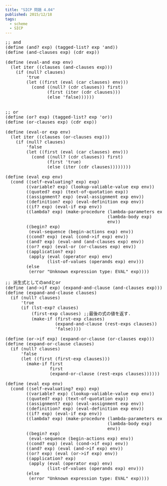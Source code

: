 ```yaml
---
title: "SICP 問題 4.04"
published: 2015/12/18
tags:
  - scheme
  - SICP
---
```



<pre class="code lang-scheme" data-lang="scheme" data-unlink><span class="synComment">;; and</span>
<span class="synSpecial">(</span><span class="synStatement">define</span> <span class="synSpecial">(</span>and? <span class="synIdentifier">exp</span><span class="synSpecial">)</span> <span class="synSpecial">(</span>tagged-list? <span class="synIdentifier">exp</span> <span class="synSpecial">'</span>and<span class="synSpecial">))</span>
<span class="synSpecial">(</span><span class="synStatement">define</span> <span class="synSpecial">(</span>and-clauses <span class="synIdentifier">exp</span><span class="synSpecial">)</span> <span class="synSpecial">(</span><span class="synIdentifier">cdr</span> <span class="synIdentifier">exp</span><span class="synSpecial">))</span>

<span class="synSpecial">(</span><span class="synStatement">define</span> <span class="synSpecial">(</span>eval-and <span class="synIdentifier">exp</span> env<span class="synSpecial">)</span>
  <span class="synSpecial">(</span><span class="synStatement">let</span> iter <span class="synSpecial">((</span>clauses <span class="synSpecial">(</span>and-clauses <span class="synIdentifier">exp</span><span class="synSpecial">)))</span>
    <span class="synSpecial">(</span><span class="synStatement">if</span> <span class="synSpecial">(</span><span class="synIdentifier">null?</span> clauses<span class="synSpecial">)</span>
        <span class="synSpecial">'</span>true
        <span class="synSpecial">(</span><span class="synStatement">let</span> <span class="synSpecial">((</span>first <span class="synSpecial">(</span><span class="synIdentifier">eval</span> <span class="synSpecial">(</span><span class="synIdentifier">car</span> clauses<span class="synSpecial">)</span> env<span class="synSpecial">)))</span>
          <span class="synSpecial">(</span><span class="synStatement">cond</span> <span class="synSpecial">((</span><span class="synIdentifier">null?</span> <span class="synSpecial">(</span><span class="synIdentifier">cdr</span> clauses<span class="synSpecial">))</span> first<span class="synSpecial">)</span>
                <span class="synSpecial">(</span>first <span class="synSpecial">(</span>iter <span class="synSpecial">(</span><span class="synIdentifier">cdr</span> clauses<span class="synSpecial">)))</span>
                <span class="synSpecial">(</span><span class="synStatement">else</span> <span class="synSpecial">'</span>false<span class="synSpecial">))))))</span>


<span class="synComment">;; or</span>
<span class="synSpecial">(</span><span class="synStatement">define</span> <span class="synSpecial">(</span>or? <span class="synIdentifier">exp</span><span class="synSpecial">)</span> <span class="synSpecial">(</span>tagged-list? <span class="synIdentifier">exp</span> <span class="synSpecial">'</span>or<span class="synSpecial">))</span>
<span class="synSpecial">(</span><span class="synStatement">define</span> <span class="synSpecial">(</span>or-clauses <span class="synIdentifier">exp</span><span class="synSpecial">)</span> <span class="synSpecial">(</span><span class="synIdentifier">cdr</span> <span class="synIdentifier">exp</span><span class="synSpecial">))</span>

<span class="synSpecial">(</span><span class="synStatement">define</span> <span class="synSpecial">(</span>eval-or <span class="synIdentifier">exp</span> env<span class="synSpecial">)</span>
  <span class="synSpecial">(</span><span class="synStatement">let</span> iter <span class="synSpecial">((</span>clauses <span class="synSpecial">(</span>or-clauses <span class="synIdentifier">exp</span><span class="synSpecial">)))</span>
    <span class="synSpecial">(</span><span class="synStatement">if</span> <span class="synSpecial">(</span><span class="synIdentifier">null?</span> clauses<span class="synSpecial">)</span>
        <span class="synSpecial">'</span>false
        <span class="synSpecial">(</span><span class="synStatement">let</span> <span class="synSpecial">((</span>first <span class="synSpecial">(</span><span class="synIdentifier">eval</span> <span class="synSpecial">(</span><span class="synIdentifier">car</span> clauses<span class="synSpecial">)</span> env<span class="synSpecial">)))</span>
          <span class="synSpecial">(</span><span class="synStatement">cond</span> <span class="synSpecial">((</span><span class="synIdentifier">null?</span> <span class="synSpecial">(</span><span class="synIdentifier">cdr</span> clauses<span class="synSpecial">))</span> first<span class="synSpecial">)</span>
                <span class="synSpecial">(</span>first <span class="synSpecial">'</span>true<span class="synSpecial">)</span>
                <span class="synSpecial">(</span><span class="synStatement">else</span> <span class="synSpecial">(</span>iter <span class="synSpecial">(</span><span class="synIdentifier">cdr</span> clauses<span class="synSpecial">))))))))</span>

<span class="synSpecial">(</span><span class="synStatement">define</span> <span class="synSpecial">(</span><span class="synIdentifier">eval</span> <span class="synIdentifier">exp</span> env<span class="synSpecial">)</span>
  <span class="synSpecial">(</span><span class="synStatement">cond</span> <span class="synSpecial">((</span>self-evaluating? <span class="synIdentifier">exp</span><span class="synSpecial">)</span> <span class="synIdentifier">exp</span><span class="synSpecial">)</span>
        <span class="synSpecial">((</span>variable? <span class="synIdentifier">exp</span><span class="synSpecial">)</span> <span class="synSpecial">(</span>lookup-valiable-value <span class="synIdentifier">exp</span> env<span class="synSpecial">))</span>
        <span class="synSpecial">((</span>quoted? <span class="synIdentifier">exp</span><span class="synSpecial">)</span> <span class="synSpecial">(</span>text-of-quotation <span class="synIdentifier">exp</span><span class="synSpecial">))</span>
        <span class="synSpecial">((</span>assignment? <span class="synIdentifier">exp</span><span class="synSpecial">)</span> <span class="synSpecial">(</span>eval-assignment <span class="synIdentifier">exp</span> env<span class="synSpecial">))</span>
        <span class="synSpecial">((</span>definition? <span class="synIdentifier">exp</span><span class="synSpecial">)</span> <span class="synSpecial">(</span>eval-definition <span class="synIdentifier">exp</span> env<span class="synSpecial">))</span>
        <span class="synSpecial">((</span>if? <span class="synIdentifier">exp</span><span class="synSpecial">)</span> <span class="synSpecial">(</span>eval-if <span class="synIdentifier">exp</span> env<span class="synSpecial">))</span>
        <span class="synSpecial">((</span>lambda? <span class="synIdentifier">exp</span><span class="synSpecial">)</span> <span class="synSpecial">(</span>make-procedure <span class="synSpecial">(</span>lambda-parameters <span class="synIdentifier">exp</span><span class="synSpecial">)</span>
                                       <span class="synSpecial">(</span>lambda-body <span class="synIdentifier">exp</span><span class="synSpecial">)</span>
                                       env<span class="synSpecial">))</span>
        <span class="synSpecial">((</span>begin? <span class="synIdentifier">exp</span><span class="synSpecial">)</span>
         <span class="synSpecial">(</span>eval-sequence <span class="synSpecial">(</span>begin-actions <span class="synIdentifier">exp</span><span class="synSpecial">)</span> env<span class="synSpecial">))</span>
        <span class="synSpecial">((</span>cond? <span class="synIdentifier">exp</span><span class="synSpecial">)</span> <span class="synSpecial">(</span><span class="synIdentifier">eval</span> <span class="synSpecial">(</span>cond-&gt;if <span class="synIdentifier">exp</span><span class="synSpecial">)</span> env<span class="synSpecial">))</span>
        <span class="synSpecial">((</span>and? <span class="synIdentifier">exp</span><span class="synSpecial">)</span> <span class="synSpecial">(</span>eval-and <span class="synSpecial">(</span>and-clauses <span class="synIdentifier">exp</span><span class="synSpecial">)</span> env<span class="synSpecial">))</span>
        <span class="synSpecial">((</span>or? <span class="synIdentifier">exp</span><span class="synSpecial">)</span> <span class="synSpecial">(</span>eval-or <span class="synSpecial">(</span>or-clauses <span class="synIdentifier">exp</span><span class="synSpecial">)</span> env<span class="synSpecial">))</span>
        <span class="synSpecial">((</span>application? <span class="synIdentifier">exp</span><span class="synSpecial">)</span>
         <span class="synSpecial">(</span><span class="synIdentifier">apply</span> <span class="synSpecial">(</span><span class="synIdentifier">eval</span> <span class="synSpecial">(</span>operator <span class="synIdentifier">exp</span><span class="synSpecial">)</span> env<span class="synSpecial">)</span>
                <span class="synSpecial">(</span>list-of-values <span class="synSpecial">(</span>operands <span class="synIdentifier">exp</span><span class="synSpecial">)</span> env<span class="synSpecial">)))</span>
        <span class="synSpecial">(</span><span class="synStatement">else</span>
         <span class="synSpecial">(</span>error <span class="synConstant">&quot;Unknown expression type: EVAL&quot;</span> <span class="synIdentifier">exp</span><span class="synSpecial">))))</span>

<span class="synComment">;; 派生式としてのandとor</span>
<span class="synSpecial">(</span><span class="synStatement">define</span> <span class="synSpecial">(</span>and-&gt;if <span class="synIdentifier">exp</span><span class="synSpecial">)</span> <span class="synSpecial">(</span>expand-and-clause <span class="synSpecial">(</span>and-clauses <span class="synIdentifier">exp</span><span class="synSpecial">)))</span>
<span class="synSpecial">(</span><span class="synStatement">define</span> <span class="synSpecial">(</span>expand-and-clause clauses<span class="synSpecial">)</span>
  <span class="synSpecial">(</span><span class="synStatement">if</span> <span class="synSpecial">(</span><span class="synIdentifier">null?</span> clauses<span class="synSpecial">)</span>
      <span class="synSpecial">'</span>true
      <span class="synSpecial">(</span><span class="synStatement">if</span> <span class="synSpecial">(</span>lst-exp? clauses<span class="synSpecial">)</span>
          <span class="synSpecial">(</span>first-exp clauses<span class="synSpecial">)</span> <span class="synComment">;;最後の式の値を返す.</span>
          <span class="synSpecial">(</span>make-if <span class="synSpecial">(</span>first-exp clauses<span class="synSpecial">)</span>
                   <span class="synSpecial">(</span>expand-and-clause <span class="synSpecial">(</span>rest-exps clauses<span class="synSpecial">))</span>
                   <span class="synSpecial">'</span>false<span class="synSpecial">))))</span>

<span class="synSpecial">(</span><span class="synStatement">define</span> <span class="synSpecial">(</span>or-&gt;if <span class="synIdentifier">exp</span><span class="synSpecial">)</span> <span class="synSpecial">(</span>expand-or-clause <span class="synSpecial">(</span>or-clauses <span class="synIdentifier">exp</span><span class="synSpecial">)))</span>
<span class="synSpecial">(</span><span class="synStatement">define</span> <span class="synSpecial">(</span>expand-or-clause clauses<span class="synSpecial">)</span>
  <span class="synSpecial">(</span><span class="synStatement">if</span> <span class="synSpecial">(</span><span class="synIdentifier">null?</span> clauses<span class="synSpecial">)</span>
      <span class="synSpecial">'</span>false
      <span class="synSpecial">(</span><span class="synStatement">let</span> <span class="synSpecial">((</span>first <span class="synSpecial">(</span>first-exp clauses<span class="synSpecial">)))</span>
        <span class="synSpecial">(</span>make-if first
                 first
                 <span class="synSpecial">(</span>expand-or-clause <span class="synSpecial">(</span>rest-exps clauses<span class="synSpecial">))))))</span>

<span class="synSpecial">(</span><span class="synStatement">define</span> <span class="synSpecial">(</span><span class="synIdentifier">eval</span> <span class="synIdentifier">exp</span> env<span class="synSpecial">)</span>
  <span class="synSpecial">(</span><span class="synStatement">cond</span> <span class="synSpecial">((</span>self-evaluating? <span class="synIdentifier">exp</span><span class="synSpecial">)</span> <span class="synIdentifier">exp</span><span class="synSpecial">)</span>
        <span class="synSpecial">((</span>variable? <span class="synIdentifier">exp</span><span class="synSpecial">)</span> <span class="synSpecial">(</span>lookup-valiable-value <span class="synIdentifier">exp</span> env<span class="synSpecial">))</span>
        <span class="synSpecial">((</span>quoted? <span class="synIdentifier">exp</span><span class="synSpecial">)</span> <span class="synSpecial">(</span>text-of-quotation <span class="synIdentifier">exp</span><span class="synSpecial">))</span>
        <span class="synSpecial">((</span>assignment? <span class="synIdentifier">exp</span><span class="synSpecial">)</span> <span class="synSpecial">(</span>eval-assignment <span class="synIdentifier">exp</span> env<span class="synSpecial">))</span>
        <span class="synSpecial">((</span>definition? <span class="synIdentifier">exp</span><span class="synSpecial">)</span> <span class="synSpecial">(</span>eval-definition <span class="synIdentifier">exp</span> env<span class="synSpecial">))</span>
        <span class="synSpecial">((</span>if? <span class="synIdentifier">exp</span><span class="synSpecial">)</span> <span class="synSpecial">(</span>eval-if <span class="synIdentifier">exp</span> env<span class="synSpecial">))</span>
        <span class="synSpecial">((</span>lambda? <span class="synIdentifier">exp</span><span class="synSpecial">)</span> <span class="synSpecial">(</span>make-procedure <span class="synSpecial">(</span>lambda-parameters <span class="synIdentifier">exp</span><span class="synSpecial">)</span>
                                       <span class="synSpecial">(</span>lambda-body <span class="synIdentifier">exp</span><span class="synSpecial">)</span>
                                       env<span class="synSpecial">))</span>
        <span class="synSpecial">((</span>begin? <span class="synIdentifier">exp</span><span class="synSpecial">)</span>
         <span class="synSpecial">(</span>eval-sequence <span class="synSpecial">(</span>begin-actions <span class="synIdentifier">exp</span><span class="synSpecial">)</span> env<span class="synSpecial">))</span>
        <span class="synSpecial">((</span>cond? <span class="synIdentifier">exp</span><span class="synSpecial">)</span> <span class="synSpecial">(</span><span class="synIdentifier">eval</span> <span class="synSpecial">(</span>cond-&gt;if <span class="synIdentifier">exp</span><span class="synSpecial">)</span> env<span class="synSpecial">))</span>
        <span class="synSpecial">((</span>and? <span class="synIdentifier">exp</span><span class="synSpecial">)</span> <span class="synSpecial">(</span><span class="synIdentifier">eval</span> <span class="synSpecial">(</span>and-&gt;if <span class="synIdentifier">exp</span><span class="synSpecial">)</span> env<span class="synSpecial">))</span>
        <span class="synSpecial">((</span>or? <span class="synIdentifier">exp</span><span class="synSpecial">)</span> <span class="synSpecial">(</span><span class="synIdentifier">eval</span> <span class="synSpecial">(</span>or-&gt;if <span class="synIdentifier">exp</span><span class="synSpecial">)</span> env<span class="synSpecial">))</span>
        <span class="synSpecial">((</span>application? <span class="synIdentifier">exp</span><span class="synSpecial">)</span>
         <span class="synSpecial">(</span><span class="synIdentifier">apply</span> <span class="synSpecial">(</span><span class="synIdentifier">eval</span> <span class="synSpecial">(</span>operator <span class="synIdentifier">exp</span><span class="synSpecial">)</span> env<span class="synSpecial">)</span>
                <span class="synSpecial">(</span>list-of-values <span class="synSpecial">(</span>operands <span class="synIdentifier">exp</span><span class="synSpecial">)</span> env<span class="synSpecial">)))</span>
        <span class="synSpecial">(</span><span class="synStatement">else</span>
         <span class="synSpecial">(</span>error <span class="synConstant">&quot;Unknown expression type: EVAL&quot;</span> <span class="synIdentifier">exp</span><span class="synSpecial">))))</span>
</pre>


